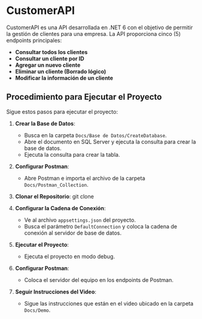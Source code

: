 # CustomerAPI

CustomerAPI es una API desarrollada en .NET 6 con el objetivo de permitir la gestión de clientes para una empresa. La API proporciona cinco (5) endpoints principales:

- **Consultar todos los clientes**
- **Consultar un cliente por ID**
- **Agregar un nuevo cliente**
- **Eliminar un cliente (Borrado lógico)**
- **Modificar la información de un cliente**

## Procedimiento para Ejecutar el Proyecto

Sigue estos pasos para ejecutar el proyecto:

1. **Crear la Base de Datos**:
   - Busca en la carpeta `Docs/Base de Datos/CreateDatabase`.
   - Abre el documento en SQL Server y ejecuta la consulta para crear la base de datos.
   - Ejecuta la consulta para crear la tabla.

2. **Configurar Postman**:
   - Abre Postman e importa el archivo de la carpeta `Docs/Postman_Collection`.

3. **Clonar el Repositorio**:
   git clone <URL del repositorio>

4. **Configurar la Cadena de Conexión**:
   - Ve al archivo `appsettings.json` del proyecto.
   - Busca el parámetro `DefaultConnection` y coloca la cadena de conexión al servidor de base de datos.

5. **Ejecutar el Proyecto**:
   - Ejecuta el proyecto en modo debug.

6. **Configurar Postman**:
   - Coloca el servidor del equipo en los endpoints de Postman.

7. **Seguir Instrucciones del Video**:
   - Sigue las instrucciones que están en el video ubicado en la carpeta `Docs/Demo`.
